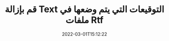 ---
############################# Static ############################
layout: "auto-gen-signature"
date: 2022-03-01T15:12:22
draft: false
operation: Delete
signaturetype: Text
fileformat: Rtf
productName: Java
lang: ar
productCode: java
otherformats: pdf doc docx docm dot dotm dotx odt ott rtf xls xlsx xlsm xlsb csv ods ots xltx xltm ppt pptx pps ppsx odp otp potx potm pptm ppsm
breadcrumb: Put Text signature on Rtf for Java

############################# Head ############################
head_title: "احذف توقيعات Text من ملفات Rtf عبر Java"
head_description: "يمكن إجراء حذف توقيعات معينة من Text من مستندات Rtf الموقعة بسهولة باستخدام رمز Java القصير."

############################# Header ############################
title: "قم بإزالة Text التوقيعات التي يتم وضعها في ملفات Rtf"
description: "احذف العديد من توقيعات Text من مستندات Rtf. تتطلب إزالة توقيعات Text شفرة Java بسيطة."
bg_image: "https://cms.admin.containerize.com/templates/aspose/App_Themes/V3/images/bg/header1.png"
bg_overlay: false
button:
    enable: true

############################# SubMenu ############################
submenu:
    enable: true

    left:
        img_alt: "GroupDocs.Signature for Java"
        image: "https://cms.admin.containerize.com/templates/groupdocs/images/product-logos/90x90-noborder/groupdocs-signature-java.png"
        product: "GroupDocs.Signature"
        platform: "Java"



############################# About ############################
about:
    enable: true
    title: "الحصول على معلومات حول ميزات واجهة برمجة التطبيقات GroupDocs.Signature for Java"
    content: |
        توفر واجهة برمجة تطبيقات [GroupDocs.Signature for Java] (https://products.groupdocs.com/signature/java/) العديد من الطرق لمعالجة مستنداتك باستخدام التوقيعات الإلكترونية. التوقيعات الرقمية مثل النصوص والصور والشهادات الرقمية والباركود ورموز QR والطوابع أو البيانات الوصفية متوفرة. يمكن للعملاء إضافة أو حذف أو تحديث أو التحقق من التوقيعات الرقمية أو البحث عنها في ملفات PDF ومستندات MS Word ومصنفات MS Excel وعروض MS PowerPoint التقديمية وملفات Adobe Photoshop وتنسيقات الصور المختلفة. يتم توفير عدد كبير من الميزات والإعدادات المفيدة.
    

############################# Steps ############################
steps:
    enable: true
    title_left: "كيفية إزالة توقيعات Text من مستندك Rtf"
    content_left: |
        يوفر [GroupDocs.Signature for Java] (https://products.groupdocs.com/signature/java/) ميزة مفيدة لمسح Rtf مستندات توقيعات Text ببضعة أسطر من التعليمات البرمجية.
        
        * أولاً ، قم بإنشاء مثيل لكائن التوقيع الذي يمرر المسار إلى وثيقتك كمعامل مُنشئ.
        * ثم قم بإنشاء كائن توقيع مناسب وقم بإعداد معرفه الفريد.
        * بعد ذلك ، استدعاء طريقة Delete تمرير كائن التوقيع الذي يجب حذفه.
        * أخيرًا ، نتائج العملية العملية.

    title_right: "متطلبات النظام"
    content_right: |
        يتم دعم GroupDocs.Signature for Java على جميع الأنظمة الأساسية وأنظمة التشغيل الرئيسية. قبل تنفيذ الكود أدناه ، يرجى التأكد من تثبيت المتطلبات الأساسية التالية على نظامك.

        * أنظمة التشغيل: مايكروسوفت ويندوز ، لينوكس ، ماك
        * بيئات التطوير: NetBeans, Intellij IDEA, Eclipse, etc.
        * Java runtime: J2SE 6.0 and above
        * تنزيل أحدث إصدار من GroupDocs.Signature for Java من [Maven] (https://repository.groupdocs.com/webapp/#/artifacts/browse/tree/General/repo/com/groupdocs/groupdocs-signature)
         
    code: |
        ```java    
                
        // Set up input Rtf file
        String filePath = "input.rtf";
        // Set up output file
        String outputFilePath = "output.rtf";

        // Instantiate Signature for input file
        Signature signature = new Signature(filePath);

        // Id of signature which is supposed to be deleted
        // such Id may be obtained as result of search operation
        String id = "ff988ab1-7403-4c8d-8db7-f2a56b9f8530";

        // provide signature features to delete
        TextSignature signatureToDelete = new TextSignature(id);

        // delete signature
        Boolean deleteResult = signature.delete(outputFilePath, signatureToDelete);

        // process deletion result
        if (deleteResult)
        {
                System.out.println("Signature was deleted successfully!");
        }
        ```

############################# Demos ############################
demos:
    enable: true
    title: "التوقيع باستخدام توقيعات Text Live Demo"
    content: |
       أضف توقيعات إلكترونية متنوعة إلى ملف Rtf الآن من خلال زيارة موقع ويب [GroupDocs.Signature App] (https://products.groupdocs.app/signature/family).          

############################# More Formats ############################
more_formats:
    enable: true
    title: "احذف توقيعات Text باستخدام Java"
    content: |
        "حذف التوقيعات الإلكترونية التي تمت إضافتها إلى تنسيقات المستندات المختلفة. قم بإزالة التوقيعات بسرعة بدون رمز إضافي."
    format: 
       
       
back_to_top:
    enable: true
---